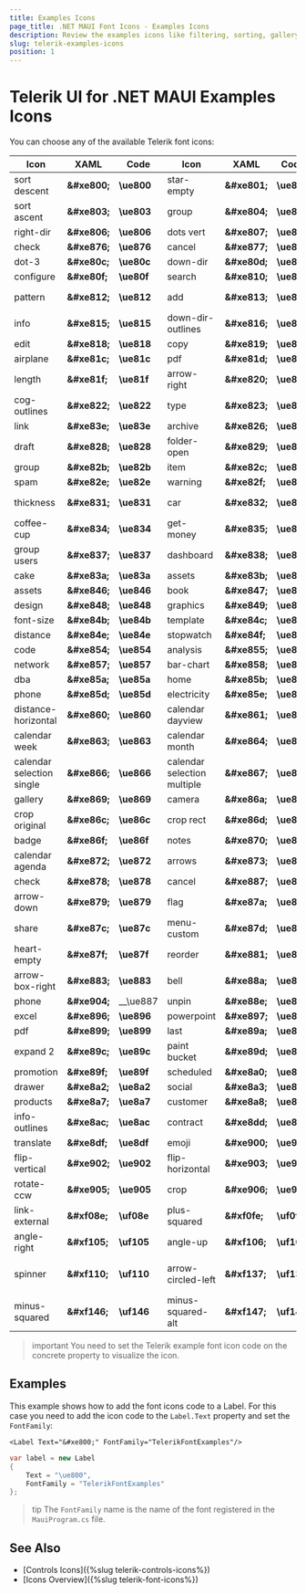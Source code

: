 ```yaml
---
title: Examples Icons
page_title: .NET MAUI Font Icons - Examples Icons
description: Review the examples icons like filtering, sorting, gallery, avatar and more used in the Telerik UI for .NET MAUI components and examples.
slug: telerik-examples-icons
position: 1
---
```


<link rel="stylesheet" href="style-examples.css" />

# Telerik UI for .NET MAUI Examples Icons

You can choose any of the available Telerik font icons: 

| Icon | XAML | Code | Icon | XAML | Code | Icon | XAML | Code | 
|--------------------|----------------|------------|---------------------|-------------------|----------------|----|---|---|
| <span class="icon-sort_descent"></span> sort descent | __\&#xe800;__ | __\ue800__ | <span class="icon-star-empty"></span> star-empty | __\&#xe801;__ | __\ue801__ | <span class="icon-filter"></span> filter | __\&#xe802;__ | __\ue802__ |
| <span class="icon-sort_ascent"></span> sort ascent | __\&#xe803;__ | __\ue803__ | <span class="icon-group"></span> group | __\&#xe804;__ | __\ue804__ | <span class="icon-star"></span> star | __\&#xe805;__ | __\ue805__ |
| <span class="icon-right-dir"></span> right-dir | __\&#xe806;__ | __\ue806__ | <span class="icon-dots_vert"></span> dots vert | __\&#xe807;__ | __\ue807__ | <span class="icon-menu-1"></span> menu | __\&#xf008;__ | __\uf008__ |
| <span class="icon-check-1"></span> check | __\&#xe876;__ | __\ue876__ | <span class="icon-cancel-1"></span> cancel | __\&#xe877;__ | __\ue877__ | <span class="icon-dot"></span> dot | __\&#xe80b;__ | __\ue80b__ |
| <span class="icon-dot-3"></span> dot-3 | __\&#xe80c;__ | __\ue80c__ | <span class="icon-down-dir"></span> down-dir | __\&#xe80d;__ | __\ue80d__ | <span class="icon-chevron-left"></span> chevron left | __\&#xe80e;__ | __\ue80e__ |
| <span class="icon-cog"></span> configure | __\&#xe80f;__ | __\ue80f__ | <span class="icon-search"></span> search | __\&#xe810;__ | __\ue810__ | <span class="icon-up-dir"></span> up-dir | __\&#xe811;__ | __\ue811__ |
| <span class="icon-pattern"></span> pattern | __\&#xe812;__ | __\ue812__ | <span class="icon-add"></span> add | __\&#xe813;__ | __\ue813__ | <span class="icon-right-dir-outlines"></span> right-dir-outlines | __\&#xe814;__ | __\ue814__ |
| <span class="icon-info"></span> info | __\&#xe815;__ | __\ue815__ | <span class="icon-down-dir-outlines"></span> down-dir-outlines | __\&#xe816;__ | __\ue816__ | <span class="icon-bin-solid"></span> bin-solid | __\&#xe817;__ | __\ue817__ |
| <span class="icon-edit"></span> edit | __\&#xe818;__ | __\ue818__ | <span class="icon-copy"></span> copy | __\&#xe819;__ | __\ue819__ | <span class="icon-arrow-up"></span> arrow-up | __\&#xe81a;__ | __\ue81a__ |
| <span class="icon-airplane"></span> airplane | __\&#xe81c;__ | __\ue81c__ | <span class="icon-pdf-1"></span> pdf | __\&#xe81d;__ | __\ue81d__ | <span class="icon-encoding"></span> encoding | __\&#xe81e;__ | __\ue81e__ |
| <span class="icon-length"></span> length | __\&#xe81f;__ | __\ue81f__ | <span class="icon-arrow-right"></span> arrow-right | __\&#xe820;__ | __\ue820__ | <span class="icon-contacts"></span> contacts | __\&#xe821;__ | __\ue821__ |
| <span class="icon-cog-outlines"></span> cog-outlines | __\&#xe822;__ | __\ue822__ | <span class="icon-type"></span> type | __\&#xe823;__ | __\ue823__ | <span class="icon-location-1"></span> location | __\&#xe83d;__ | __\ue83d__ |
| <span class="icon-link-1"></span> link | __\&#xe83e;__ | __\ue83e__ | <span class="icon-archive"></span> archive | __\&#xe826;__ | __\ue826__ | <span class="icon-bin"></span> bin | __\&#xe827;__ | __\ue827__ |
| <span class="icon-draft"></span> draft | __\&#xe828;__ | __\ue828__ | <span class="icon-folder-open"></span> folder-open | __\&#xe829;__ | __\ue829__ | <span class="icon-folder"></span> folder | __\&#xe82a;__ | __\ue82a__ |
| <span class="icon-group-1"></span> group | __\&#xe82b;__ | __\ue82b__ | <span class="icon-item"></span> item | __\&#xe82c;__ | __\ue82c__ | <span class="icon-sent"></span> sent | __\&#xe82d;__ | __\ue82d__ |
| <span class="icon-spam"></span> spam | __\&#xe82e;__ | __\ue82e__ | <span class="icon-warning"></span> warning | __\&#xe82f;__ | __\ue82f__ | <span class="icon-lock"></span> lock | __\&#xe830;__ | __\ue830__ |
| <span class="icon-thickness"></span> thickness | __\&#xe831;__ | __\ue831__ | <span class="icon-car"></span> car | __\&#xe832;__ | __\ue832__ | <span class="icon-shopping-bag"></span> shopping-bag | __\&#xe833;__ | __\ue833__ |
| <span class="icon-coffee-cup"></span> coffee-cup | __\&#xe834;__ | __\ue834__ | <span class="icon-get-money"></span> get-money | __\&#xe835;__ | __\ue835__ | <span class="icon-user"></span> shopping-user | __\&#xe836;__ | __\ue836__ |
| <span class="icon-group_users"></span> group users | __\&#xe837;__ | __\ue837__ | <span class="icon-dashboard"></span> dashboard | __\&#xe838;__ | __\ue838__ | <span class="icon-first"></span> first | __\&#xe839;__ | __\ue839__ |
| <span class="icon-cake"></span> cake | __\&#xe83a;__ | __\ue83a__ | <span class="icon-chat_outlined"></span> assets | __\&#xe83b;__ | __\ue83b__ | <span class="icon-important"></span> book | __\&#xe83c;__ | __\ue83c__ |
| <span class="icon-assets"></span> assets | __\&#xe846;__ | __\ue846__ | <span class="icon-book"></span> book | __\&#xe847;__ | __\ue847__ | <span class="icon-cancel2"></span> cancel | __\&#xe851;__ | __\ue851__ |
| <span class="icon-design"></span> design | __\&#xe848;__ | __\ue848__ | <span class="icon-graphics"></span> graphics | __\&#xe849;__ | __\ue849__ | <span class="icon-picture-1"></span> picture | __\&#xe852;__ | __\ue852__ |
| <span class="icon-font-size"></span> font-size | __\&#xe84b;__ | __\ue84b__ | <span class="icon-template"></span> template | __\&#xe84c;__ | __\ue84c__ | <span class="icon-wireframes"></span> wireframes | __\&#xe84d;__ | __\ue84d__ |
| <span class="icon-distance-vertical"></span> distance | __\&#xe84e;__ | __\ue84e__ | <span class="icon-stopwatch"></span> stopwatch | __\&#xe84f;__ | __\ue84f__ | <span class="icon-play"></span> play | __\&#xe850;__ | __\ue850__ |
| <span class="icon-code"></span> code | __\&#xe854;__ | __\ue854__ | <span class="icon-analysis"></span> analysis | __\&#xe855;__ | __\ue855__ | <span class="icon-network"></span> network | __\&#xe856;__ | __\ue856__ |
| <span class="icon-network-computers"></span> network | __\&#xe857;__ | __\ue857__ | <span class="icon-bar-chart"></span> bar-chart | __\&#xe858;__ | __\ue858__ | <span class="icon-sap"></span> sap | __\&#xe859;__ | __\ue859__ |
| <span class="icon-dba"></span> dba | __\&#xe85a;__ | __\ue85a__ | <span class="icon-home"></span> home | __\&#xe85b;__ | __\ue85b__ | <span class="icon-temperature"></span> temperature | __\&#xe85c;__ | __\ue85c__ |
| <span class="icon-phone-cell"></span> phone | __\&#xe85d;__ | __\ue85d__ | <span class="icon-electricity"></span> electricity | __\&#xe85e;__ | __\ue85e__ | <span class="icon-wifi"></span> wifi | __\&#xe85f;__ | __\ue85f__ |
| <span class="icon-distance-horizontal"></span> distance-horizontal | __\&#xe860;__ | __\ue860__ | <span class="icon-calendar_dayview"></span> calendar dayview | __\&#xe861;__ | __\ue861__ | <span class="icon-calendar_multiday"></span> calendar multiday | __\&#xe862;__ | __\ue862__ |
| <span class="icon-calendar_week"></span> calendar week | __\&#xe863;__ | __\ue863__ | <span class="icon-calendar_month"></span> calendar month | __\&#xe864;__ | __\ue864__ | <span class="icon-calendar_year2"></span> calendar year | __\&#xe865;__ | __\ue865__ |
| <span class="icon-calendar_selection_single"></span> calendar selection single | __\&#xe866;__ | __\ue866__ | <span class="icon-calendar_selection_multiple"></span> calendar selection multiple | __\&#xe867;__ | __\ue867__ | <span class="icon-calendar_selection_range"></span> calendar selection range | __\&#xe868;__ | __\ue868__ |
| <span class="icon-gallery"></span> gallery | __\&#xe869;__ | __\ue869__ | <span class="icon-camera"></span> camera | __\&#xe86a;__ | __\ue86a__ | <span class="icon-crop_free"></span> crop free | __\&#xe86b;__ | __\ue86b__ |
| <span class="icon-crop_original"></span> crop original | __\&#xe86c;__ | __\ue86c__ | <span class="icon-crop_rect"></span> crop rect | __\&#xe86d;__ | __\ue86d__ | <span class="icon-crop_circular"></span> crop circular | __\&#xe86e;__ | __\ue86e__ |
| <span class="icon-badge"></span> badge | __\&#xe86f;__ | __\ue86f__ | <span class="icon-notes"></span> notes | __\&#xe870;__ | __\ue870__ | <span class="icon-time"></span> time | __\&#xe871;__ | __\ue871__ |
| <span class="icon-calendar_agenda"></span> calendar agenda | __\&#xe872;__ | __\ue872__ | <span class="icon-arrows"></span> arrows | __\&#xe873;__ | __\ue873__ | <span class="icon-video-camera"></span> video-camera | __\&#xe87;__ | __\ue874__ |
| <span class="icon-time-2"></span> check | __\&#xe878;__ | __\ue878__ | <span class="icon-phone"></span> cancel | __\&#xe887;__ | __\ue887__ | <span class="icon-text"></span> text | __\&#xe853;__ | __\ue853__ |
| <span class="icon-arrow-down"></span> arrow-down | __\&#xe879;__ | __\ue879__ | <span class="icon-flag"></span> flag | __\&#xe87a;__ | __\ue87a__ | <span class="icon-save"></span> save | __\&#xe87b;__ | __\ue87b__ |
| <span class="icon-share"></span> share | __\&#xe87c;__ | __\ue87c__ | <span class="icon-menu-custom"></span> menu-custom | __\&#xe87d;__ | __\ue87d__ | <span class="icon-heart-filled"></span> heart-filled | __\&#xe87e;__ | __\ue87e__ |
| <span class="icon-heart-empty"></span> heart-empty | __\&#xe87f;__ | __\ue87f__ | <span class="icon-reorder"></span> reorder | __\&#xe881;__ | __\ue881__ | <span class="icon-arrow-box-left"></span> arrow-box-left | __\&#xe882;__ | __\ue882__ |
| <span class="icon-arrow-box-right"></span> arrow-box-right | __\&#xe883;__ | __\ue883__ | <span class="icon-bell"></span> bell | __\&#xe88a;__ | __\ue88a__ | <span class="icon-chat"></span> chat | __\&#xe88b;__ | __\ue88b__ |
| <span class="icon-phone"></span> phone | __\&#xe904;__ | __\ue887 | <span class="icon-unpin"></span> unpin | __\&#xe88e;__ | __\ue88e__ | <span class="icon-pin"></span> pin | __\&#xe88f;__ | __\ue88f__ |
| <span class="icon-excel"></span> excel | __\&#xe896;__ | __\ue896__ | <span class="icon-powerpoint"></span> powerpoint | __\&#xe897;__ | __\ue897__ | <span class="icon-word"></span> word | __\&#xe898;__ | __\ue898__ |
| <span class="icon-pdf"></span> pdf | __\&#xe899;__ | __\ue899__ | <span class="icon-last"></span> last | __\&#xe89a;__ | __\ue89a__ | <span class="icon-expand"></span> expand | __\&#xe89b;__ | __\ue89b__ |
| <span class="icon-expand2"></span> expand 2 | __\&#xe89c;__ | __\ue89c__ | <span class="icon-paintbucket"></span> paint bucket | __\&#xe89d;__ | __\ue89d__ | <span class="icon-mail"></span> mail | __\&#xe89e;__ | __\ue89e__ |
| <span class="icon-promotion"></span> promotion | __\&#xe89f;__ | __\ue89f__ | <span class="icon-scheduled"></span> scheduled | __\&#xe8a0;__ | __\ue8a0__ | <span class="icon-label"></span> label | __\&#xe8a1;__ | __\ue8a1__ |
| <span class="icon-drawer"></span> drawer | __\&#xe8a2;__ | __\ue8a2__ | <span class="icon-social"></span> social | __\&#xe8a3;__ | __\ue8a3__ | <span class="icon-shipping"></span> shipping | __\&#xe8a6;__ | __\ue8a6__ |
| <span class="icon-products"></span> products | __\&#xe8a7;__ | __\ue8a7__ | <span class="icon-customer"></span> customer | __\&#xe8a8;__ | __\ue8a8__ | <span class="icon-export"></span> export | __\&#xe8a9;__ | __\ue8a9__ |
| <span class="icon-info-outlines"></span> info-outlines | __\&#xe8ac;__ | __\ue8ac__ | <span class="icon-contract"></span> contract | __\&#xe8dd;__ | __\ue8dd__ | <span class="icon-enlarge"></span> enlarge | __\&#xe8de;__ | __\ue8de__ |
| <span class="icon-translate"></span> translate | __\&#xe8df;__ | __\ue8df__ | <span class="icon-emoji"></span> emoji | __\&#xe900;__ | __\ue900__ | <span class="icon-brightness"></span> brightness | __\&#xe901;__ | __\ue901__ |
| <span class="icon-flip-vertical"></span> flip-vertical | __\&#xe902;__ | __\ue902__ | <span class="icon-flip-horizontal"></span> flip-horizontal | __\&#xe903;__ | __\ue903__ | <span class="icon-rotate-cw"></span> rotate-cw | __\&#xe904;__ | __\ue904__ |
| <span class="icon-rotate-ccw"></span> rotate-ccw | __\&#xe905;__ | __\ue905__ | <span class="icon-crop"></span> crop | __\&#xe906;__ | __\ue906__ | <span class="icon-hue"></span> hue | __\&#xe907;__ | __\ue907__ |
| <span class="icon-link-external"></span> link-external | __\&#xf08e;__ | __\uf08e__ | <span class="icon-plus-squared"></span> plus-squared | __\&#xf0fe;__ | __\uf0fe__ | <span class="icon-angle-left"></span> angle-left | __\&#xf104;__ | __\uf104__ |
| <span class="icon-angle-right"></span> angle-right | __\&#xf105;__ | __\uf105__ | <span class="icon-angle-up"></span> angle-up | __\&#xf106;__ | __\uf106__ | <span class="icon-angle-down"></span> angle-down | __\&#xf107;__ | __\uf107__ |
| <span class="icon-spinner"></span> spinner | __\&#xf110;__ | __\uf110__ | <span class="icon-arrow-circled-left"></span> arrow-circled-left | __\&#xf137;__ | __\uf137__ | <span class="icon-arrow-circled-right"></span> arrow-circled-right | __\&#xf138;__ | __\uf138__ |
| <span class="icon-minus-squared"></span> minus-squared | __\&#xf146;__ | __\uf146__ | <span class="icon-minus-squared-alt"></span> minus-squared-alt | __\&#xf147;__ | __\uf147__ | <span class="icon-plus-squared-alt"></span> plus-squared-alt | __\&#xf196;__ | __\uf196__ |


>important You need to set the Telerik example font icon code on the concrete property to visualize the icon. 

## Examples

This example shows how to add the font icons code to a Label. For this case you need to add the icon code to the `Label.Text` property and set the `FontFamily`:

```XAML
<Label Text="&#xe800;" FontFamily="TelerikFontExamples"/>
```
```C#
var label = new Label
{
    Text = "\ue800",
    FontFamily = "TelerikFontExamples"
};
```

>tip The `FontFamily` name is the name of the font registered in the `MauiProgram.cs` file.

## See Also

- [Controls Icons]({%slug telerik-controls-icons%})
- [Icons Overview]({%slug telerik-font-icons%})
